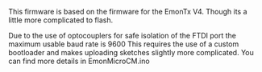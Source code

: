 This firmware is based on the firmware for the EmonTx V4. Though its a little more complicated to flash.

Due to the use of optocouplers for safe isolation of the FTDI port the maximum usable baud rate is 9600
This requires the use of a custom bootloader and makes uploading sketches slightly more complicated.
You can find more details in EmonMicroCM.ino